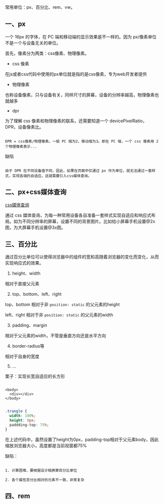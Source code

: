 
常用单位：px、百分比、rem、vw。

## 一、px

一个 16px 的字体，在 PC 端和移动端的显示效果是不一样的。因为 px/像素单位不是一个与设备无关的单位。

首先，像素分为两类：css像素、物理像素。

- css 像素

在js或者css代码中使用的px单位就是指的是css像素，专为web开发者提供

- 物理像素

也称设备像素，只与设备有关，同样尺寸的屏幕，设备的分辨率越高，物理像素也就越多

- dpr

为了理解 css 像素和物理像素的联系，还需要知道一个 devicePixelRatio，DPR，设备像素比。

```

DPR = css像素/物理像素。一般 PC 端为2，移动端为3。即在 PC 端，一个 css 像素用 2 个物理像素表示...

```

缺陷

```

由于 DPR 在不同设备值不同，因此，如果在页面中仅通过 px 作为单位，就无法通过一套样式，实现各端的自适应。这就需要引入css媒体查询。

```


## 二、px+css媒体查询

[css媒体查询](https://github.com/hoanFir/blogs/blob/master/css/CSS%E5%AA%92%E4%BD%93%E6%9F%A5%E8%AF%A2.md)

通过 css 媒体查询，为每一种常用设备各自准备一套样式实现自适应和响应式布局。如为不同分辨率的屏幕，设置不同的背景图片。比如给小屏幕手机设置@2x图，为大屏幕手机设置@3x图。

## 三、百分比

通过百分比单位可以使得浏览器中的组件的宽和高随着浏览器的变化而变化，从而实现响应式的效果。

1. height、width

相对于直接父元素


2. top、bottom、left、right

top、bottom 相对于非 `position: static` 的父元素的height

left、right 相对于非 `position: static` 的父元素的width


3. padding、margin

相对于父元素的width，不管是垂直方向还是水平方向


4. border-radius等

相对于自身的宽度


5. ...


栗子：实现长宽自适应的长方形

```

<body>
  <div></div>
</body>

```

```css

.trangle {
  width: 100%;
  height: 0px;
  paddding-top: 75%;
}

```

在上述代码中，虽然设置了height为0px，padding-top相对于父元素body，因此缩放浏览器大小，高度都是当前视窗都75%


缺陷：

```

1. 计算困难，要根据设计稿换算百分比单位

2. 各个属性百分比相对的元素不一致，非常复杂

```

## 四、rem

